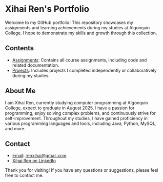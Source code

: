 # Xihai Ren's Portfolio

Welcome to my GitHub portfolio! This repository showcases my assignments and learning achievements during my studies at Algonquin College. I hope to demonstrate my skills and growth through this collection.

## Contents

- [Assignments](./Assignments): Contains all course assignments, including code and related documentation.
- [Projects](./Projects): Includes projects I completed independently or collaboratively during my studies.

## About Me

I am Xihai Ren, currently studying computer programming at Algonquin College, expect to graduate in August 2025. I have a passion for programming, enjoy solving complex problems, and continuously strive for self-improvement. Throughout my studies, I have gained proficiency in various programming languages and tools, including Java, Python, MySQL, and more.

## Contact

- [Email](mailto:renxihai@gmail.com): renxihai@gmail.com
- [Xihai Ren on LinkedIn](https://www.linkedin.com/in/xihai-ren/)

Thank you for visiting! If you have any questions or suggestions, please feel free to contact me.

